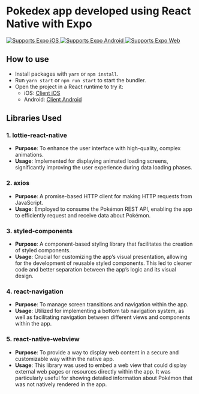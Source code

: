 # Pokedex app developed using React Native with Expo

<p>
  <!-- iOS -->
  <a href="https://itunes.apple.com/app/apple-store/id982107779">
    <img alt="Supports Expo iOS" longdesc="Supports Expo iOS" src="https://img.shields.io/badge/iOS-4630EB.svg?style=flat-square&logo=APPLE&labelColor=999999&logoColor=fff" />
  </a>
  <!-- Android -->
  <a href="https://play.google.com/store/apps/details?id=host.exp.exponent&referrer=blankexample">
    <img alt="Supports Expo Android" longdesc="Supports Expo Android" src="https://img.shields.io/badge/Android-4630EB.svg?style=flat-square&logo=ANDROID&labelColor=A4C639&logoColor=fff" />
  </a>
  <!-- Web -->
  <a href="https://docs.expo.dev/workflow/web/">
    <img alt="Supports Expo Web" longdesc="Supports Expo Web" src="https://img.shields.io/badge/web-4630EB.svg?style=flat-square&logo=GOOGLE-CHROME&labelColor=4285F4&logoColor=fff" />
  </a>
</p>

## How to use

- Install packages with `yarn` or `npm install`.
- Run `yarn start` or `npm run start` to start the bundler.
- Open the project in a React runtime to try it:
  - iOS: [Client iOS](https://itunes.apple.com/app/apple-store/id982107779)
  - Android: [Client Android](https://play.google.com/store/apps/details?id=host.exp.exponent&referrer=blankexample)

## Libraries Used

### 1. **lottie-react-native**
- **Purpose**: To enhance the user interface with high-quality, complex animations.
- **Usage**: Implemented for displaying animated loading screens, significantly improving the user experience during data loading phases.

### 2. **axios**
- **Purpose**: A promise-based HTTP client for making HTTP requests from JavaScript.
- **Usage**: Employed to consume the Pokémon REST API, enabling the app to efficiently request and receive data about Pokémon.

### 3. **styled-components**
- **Purpose**: A component-based styling library that facilitates the creation of styled components.
- **Usage**: Crucial for customizing the app’s visual presentation, allowing for the development of reusable styled components. This led to cleaner code and better separation between the app’s logic and its visual design.

### 4. **react-navigation**
- **Purpose**: To manage screen transitions and navigation within the app.
- **Usage**: Utilized for implementing a bottom tab navigation system, as well as facilitating navigation between different views and components within the app.

### 5. **react-native-webview**
- **Purpose**: To provide a way to display web content in a secure and customizable way within the native app.
- **Usage**: This library was used to embed a web view that could display external web pages or resources directly within the app. It was particularly useful for showing detailed information about Pokémon that was not natively rendered in the app.
